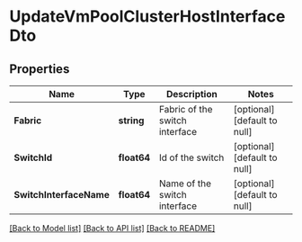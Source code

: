 # UpdateVmPoolClusterHostInterfaceDto

## Properties
Name | Type | Description | Notes
------------ | ------------- | ------------- | -------------
**Fabric** | **string** | Fabric of the switch interface | [optional] [default to null]
**SwitchId** | **float64** | Id of the switch | [optional] [default to null]
**SwitchInterfaceName** | **float64** | Name of the switch interface | [optional] [default to null]

[[Back to Model list]](../README.md#documentation-for-models) [[Back to API list]](../README.md#documentation-for-api-endpoints) [[Back to README]](../README.md)

